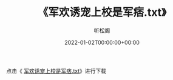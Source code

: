 ﻿---
title:  《军欢诱宠上校是军痞.txt》
date:   2022-01-02T00:00:00+00:00
author: 听松阁
layout: post
permalink: /军欢诱宠上校是军痞/
categories: 小说
tags: [小说]
---

点击《 [军欢诱宠上校是军痞.txt](http://img.660000.xyz/bookstukust/book/bntxt/10/军欢诱宠上校是军痞.txt)》进行下载